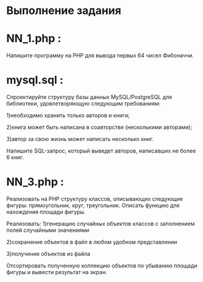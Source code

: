 # Выполнение задания 
# NN_1.php : 
Напишите программу на PHP для вывода первых 64 чисел Фибоначчи.

# mysql.sql : 
Спроектируйте структуру базы данных MySQL/PostgreSQL для библиотеки, удовлетворяющую следующим требованиям:

1)необходимо хранить только авторов и книги;

2)книга может быть написана в соавторстве (несколькими авторами);

3)автор за свою жизнь может написать несколько книг.

Напишите SQL-запрос, который выведет авторов, написавших не более 6 книг.

# NN_3.php : 
Реализовать на PHP структуру классов, описывающих следующие фигуры: прямоугольник, круг, треугольник. Описать функцию для нахождения площади фигуры.

Реализовать:
1)генерацию случайных объектов классов с заполнением полей случайными значениями

2)сохранение объектов в файл в любом удобном представлении

3)получение объектов из файла

Отсортировать полученную коллекцию объектов по убыванию площади фигуры и вывести результат на экран.
